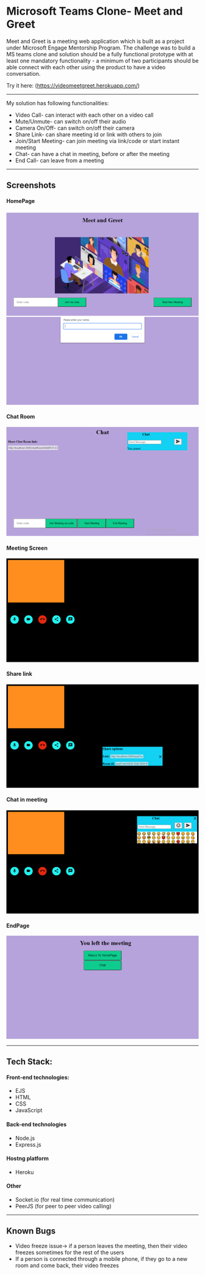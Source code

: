 # Microsoft Teams Clone- Meet and Greet

Meet and Greet is a meeting web application which is built as a project under Microsoft Engage Mentorship Program. The challenge was to build a MS teams clone and solution should be a fully functional prototype with at least one mandatory functionality - a minimum of two participants should be able connect with each other using the product to have a video conversation.

Try it here: (https://videomeetgreet.herokuapp.com/)

--------------------------------------------------------------------------------------------------------------------------------------
My solution has following functionalities:
* Video Call- can interact with each other on a video call
* Mute/Unmute- can switch on/off their audio
* Camera On/Off- can switch on/off their camera
* Share Link- can share meeting id or link with others to join 
* Join/Start Meeting- can join meeting via link/code or start instant meeting
* Chat- can have a chat in meeting, before or after the meeting
* End Call- can leave from a meeting

---------------------------------------------------------------------------------------------------------------------------------------

## Screenshots
#### HomePage
<img src="public\screenshots\homepage.png" alt="Homepage">

<img src="public\screenshots\enterName.png">

#### Chat Room
<img src="public\screenshots\ChatRoom.png" alt="chatRoom">

#### Meeting Screen
<img src="public\screenshots\meetingScreen.png" alt="meetingScreen">

#### Share link
<img src="public\screenshots\shareLink.png" alt="share link">

#### Chat in meeting
<img src="public\screenshots\chatIn.png">

#### EndPage
<img src="public\screenshots\endPage.png" alt="end screen">

---------------------------------------------------------------------------------------------------------------------------------------

## Tech Stack:

#### Front-end technologies:

* EJS
* HTML
* CSS
* JavaScript

#### Back-end technologies

* Node.js
* Express.js

#### Hostng platform

* Heroku

#### Other

* Socket.io (for real time communication)
* PeerJS (for peer to peer video calling)

---------------------------------------------------------------------------------------------------------------------------------------

## Known Bugs
* Video freeze issue-> if a person leaves the meeting, then their video freezes sometimes for the rest of the users
* If a person is connected through a mobile phone, if they go to a new room and come back, their video freezes
